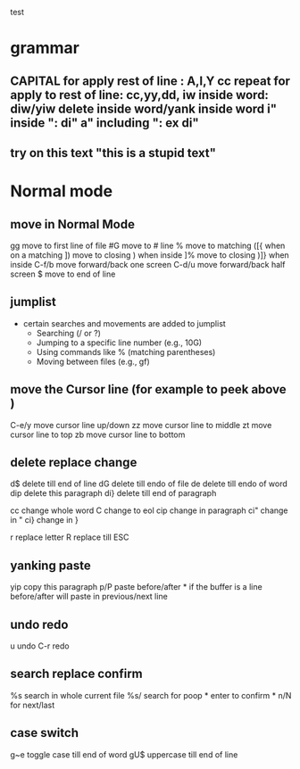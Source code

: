 test
# grammar
CAPITAL for apply rest of line : A,I,Y
cc repeat for apply to rest of line: cc,yy,dd,
iw inside word: diw/yiw delete inside word/yank inside word
i" inside ": di"
a" including ": ex di"
---
try on this text "this is a stupid text"
---
# Normal mode

## move in Normal Mode
gg move to first line of file
#G move to # line
%  move to matching ([{ when on a matching 
]) move to closing ) when inside 
]% move to closing )]} when inside 
C-f/b move forward/back one screen
C-d/u move forward/back half screen
$ move to end of line

## jumplist
* certain searches and movements are added to jumplist
    * Searching (/ or ?)
    * Jumping to a specific line number (e.g., 10G)
    * Using commands like % (matching parentheses)
    * Moving between files (e.g., gf)

## move the Cursor line (for example to peek above )
C-e/y move cursor line up/down
zz move cursor line to middle
zt move cursor line to top
zb move cursor line to bottom

## delete replace change
d$ delete till end of line
dG delete till endo of file
de delete till endo of word
dip delete this paragraph
di} delete till end of paragraph


cc change whole word
C  change to eol
cip change in paragraph
ci" change in "
ci} change in }

r replace letter
R  replace till ESC

## yanking paste 
yip copy this paragraph
p/P paste before/after
    * if the buffer is a line before/after will paste in previous/next line


## undo redo
u undo
C-r redo

## search replace confirm
%s search in whole current file
%s/ search for poop
    * enter to confirm
    * n/N for next/last

## case switch
g~e toggle case till end of word 
gU$ uppercase till end of line

